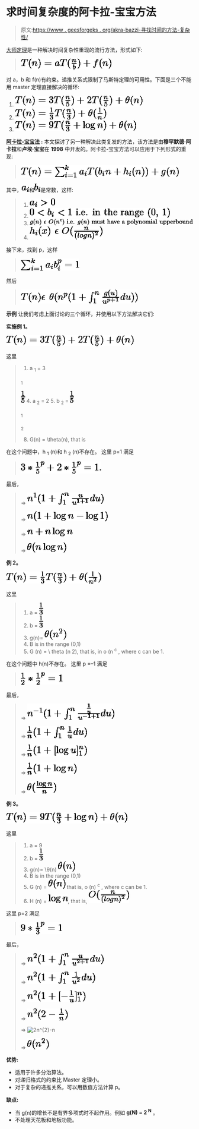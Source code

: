# 求时间复杂度的阿卡拉-宝宝方法

> 原文:[https://www . geesforgeks . org/akra-bazzi-寻找时间的方法-复杂性/](https://www.geeksforgeeks.org/akra-bazzi-method-for-finding-the-time-complexities/)

[大师定理](https://www.geeksforgeeks.org/analysis-algorithm-set-4-master-method-solving-recurrences/)是一种解决时间复杂性重现的流行方法，形式如下:

> ![T(n) = aT(\frac{n}{b}) + f(n) ](img/5e12c87852aac6aa180bf88ded3bb4c4.png "Rendered by QuickLaTeX.com")

对 a，b 和 f(n)有约束。递推关系式限制了马斯特定理的可用性。下面是三个不能用 master 定理直接解决的循环:

1.  ![\large{T(n) = 3T(\frac{n}{5}) + 2T(\frac{n}{5}) + \theta(n)}](img/df2ddc06ffaaa816e31953c52490e6ac.png "Rendered by QuickLaTeX.com")
2.  ![\large{T(n) = \frac{1}{3}T(\frac{n}{3}) + \theta(\frac{1}{n})}](img/160bed47a067c696c46fbe58a5c9931a.png "Rendered by QuickLaTeX.com")
3.  ![\large{T(n) = 9T(\frac{n}{3}+\log n) + \theta(n)}](img/00abcc390f3ce6dd5477847854a534ea.png "Rendered by QuickLaTeX.com")

**<u>阿卡拉-宝宝法</u> :** 本文探讨了另一种解决此类复发的方法，该方法是由**穆罕默德·阿卡拉**和**卢埃·宝宝**在 **1998** 中开发的。阿卡拉-宝宝方法可以应用于下列形式的重现:

> ![T(n)=\sum_{i=1}^{k} a_{i} T(b_{i}n+h_{i}(n))+g(n)](img/ed69f8bfcfcc1cb10c19afd4ad4ef766.png "Rendered by QuickLaTeX.com")

其中，![a_{i}   ](img/c0b2abc1a6f4a50b3a674330a13c178b.png "Rendered by QuickLaTeX.com")和![b_{i}   ](img/b694c1dc0086a492fffc79c8c4a54b87.png "Rendered by QuickLaTeX.com")是常数，这样:

> 1.  ![\ a_{i}>0](img/ededd1d8c5741140727e099d039a72de.png "Rendered by QuickLaTeX.com")
> 2.  ![\ 0<b_{i}<1 \textnormal{ i.e. in the range (0, 1)}](img/12baae9a448e6102b031dcc8823c38d7.png "Rendered by QuickLaTeX.com")
> 3.  ![\ g(n)\ \epsilon\ O(n^{c}) \textnormal{ i.e. }g(n) \textnormal{ must have a polynomial upperbound}](img/71f14557f6c78493623abf39f7f61669.png "Rendered by QuickLaTeX.com")
> 4.  ![\ h_{i}(x)\ \epsilon\ O(\large\frac{n}{(logn)^{2}}\normalsize)](img/ff26c6c3258882e3548296cc52e4ed43.png "Rendered by QuickLaTeX.com")

接下来，找到 p，这样

> ![\large{\sum_{i=1}^k a_ib_i^p=1}   ](img/e7ca493b427ba07bb7ce83d66f909801.png "Rendered by QuickLaTeX.com")

然后

> ![\large{T(n)\epsilon\ \theta(n^{p}(1+\int_{1}^{n}\frac{g(u)}{u^{p+1}}du))}](img/1275000f4ae1439774efe168489671f4.png "Rendered by QuickLaTeX.com")

**示例**
让我们考虑上面讨论的三个循环，并使用以下方法解决它们:

**实施例 1。**

![\large{T(n) = 3T(\frac{n}{5}) + 2T(\frac{n}{5}) + \theta(n)}](img/df2ddc06ffaaa816e31953c52490e6ac.png "Rendered by QuickLaTeX.com")

这里

> 1.  a <sub>1</sub> = 3
> 
> <sub>1</sub>
> 
> ![\large \frac{1}{5}](img/a113a332a7f4c2270123b829200b2363.png "Rendered by QuickLaTeX.com")
> 4.  a <sub>2</sub> = 2
> 5.  b <sub>2</sub> = ![\large \frac{1}{5}](img/a113a332a7f4c2270123b829200b2363.png "Rendered by QuickLaTeX.com")
> 
> <sub>1</sub>
> 
> <sub>2</sub> 
> 
> 8.  G(n) = \theta(n), that is

在这个问题中，h <sub>1</sub> (n)和 h <sub>2</sub> (n)不存在。
这里 p=1 满足

> ![3*\large {\frac{1}{5}^p}\normalsize +2*\large {\frac{1}{5}^p}\normalsize=1.](img/9f1b27805b3f1fbc6e8b58969f38db95.png "Rendered by QuickLaTeX.com")

最后，

> => ![n^{1}(1+\int_{1}^{n}\large\frac{u}{u^{1+1}}\normalsize du)](img/2d2ecd65251bca7bfa0bb7298e90fe95.png "Rendered by QuickLaTeX.com")
> 
> => ![n(1+\log{n}-\log{1})](img/71f626aebde252f10036b0b54d5fb019.png "Rendered by QuickLaTeX.com")
> 
> => ![n+n\log{n}](img/8e3530871bf9debaf368c1f2888dc0a9.png "Rendered by QuickLaTeX.com")
> 
> => ![\theta(n\log{n})](img/f93cd656510417d871b9403feaa05cce.png "Rendered by QuickLaTeX.com")

**例 2。**

![\large{T(n) = \frac{1}{3}T(\frac{n}{3}) + \theta(\frac{1}{n^{2}})}](img/1d0284e975d6e63f7880e9fa60e5f298.png "Rendered by QuickLaTeX.com")

这里

> 1.  a = ![\large \frac{1}{3} ](img/a7c70f0d3cc60e18945d020116bcb83e.png "Rendered by QuickLaTeX.com")
> 2.  b = ![\large \frac{1}{3}        ](img/879bd8a69a9df937841324a6a02128a1.png "Rendered by QuickLaTeX.com")
> 3.  g(n)= ![\theta(n^2)  ](img/39f442cd6cb5718131f4f91a43f12ff7.png "Rendered by QuickLaTeX.com")
> 4.  B is in the range (0,1)
> 5.  G (n) = \ theta (n 2), that is, in o (n <sup>c</sup> , where c can be 1.

在这个问题中 h(n)不存在。
这里 p =–1 满足

> ![\large\frac{1}{2}\normalsize*\large\frac{1}{2}^p\normalsize=1](img/8b428eae3f758d078b16db9867575254.png "Rendered by QuickLaTeX.com")

最后，

> => ![n^{-1}(1+\int_{1}^{n}\large\frac{\frac{1}{u}}{u^{-1+1}}\normalsize du)](img/e3bb742a5ffecd68d09135088897cc84.png "Rendered by QuickLaTeX.com")
> 
> => ![\large\frac{1}{n}\normalsize(1+\int_{1}^{n}\large\frac{1}{u}\normalsize du)](img/c707536c5067bb5f9ec091ae00df214d.png "Rendered by QuickLaTeX.com")
> 
> => ![\large\frac{1}{n}\normalsize(1+[\log u]_{1}^{n})](img/cfb35ba4c3147e6c404c47fa8d16c88c.png "Rendered by QuickLaTeX.com")
> 
> => ![\large\frac{1}{n}\normalsize(1+\log n)](img/95f813fe6e1850b113488832db29383c.png "Rendered by QuickLaTeX.com")
> 
> => ![\theta(\large\frac{\log n}{n}\normalsize)](img/57eacb7f88b40337b7963115ec41a0ca.png "Rendered by QuickLaTeX.com")

**例 3。**

![\large{T(n) = 9T(\frac{n}{3}+\log n) + \theta(n)}](img/00abcc390f3ce6dd5477847854a534ea.png "Rendered by QuickLaTeX.com")

这里

> 1.  a = 9
> 2.  b = ![\large\frac{1}{3}         ](img/c8cc4ec6a394ed491ecb91b5384ef176.png "Rendered by QuickLaTeX.com")
> 3.  g(n)= \θ(n) ![\theta(n)](img/5ef7819472951bfb19db25cbf39587ae.png "Rendered by QuickLaTeX.com")
> 4.  B is in the range (0,1)
> 5.  G (n) = ![\theta(n)    ](img/0cf65f518bd15e6929bc764bf0a65232.png "Rendered by QuickLaTeX.com") that is, o (n) <sup>c</sup> , where c can be 1.
> 6.  H (n) = ![\log{n}   ](img/c4803ec4001e60013f5dc031b68331a5.png "Rendered by QuickLaTeX.com"), that is, ![O(\large\frac{n}{(logn)^{2}}\normalsize)        ](img/fcae01d943d784b0dd0fbeb7a739569a.png "Rendered by QuickLaTeX.com")

这里 p=2 满足

> ![9*\large\frac{1}{3}^p\normalsize=1](img/6cab242da348fe00623d67171a6e8f87.png "Rendered by QuickLaTeX.com")

最后，

> => ![n^{2}(1+\int_{1}^{n}\large\frac{u}{u^{2+1}}\normalsize du)](img/bc41d17b660215e259d1c00a8f0588ee.png "Rendered by QuickLaTeX.com")
> 
> => ![n^{2}(1+\int_{1}^{n}\large\frac{1}{u^{2}}\normalsize du)](img/505d0ab25a40d541bfef68c520a7a05e.png "Rendered by QuickLaTeX.com")
> 
> => ![n^{2}(1+[-\large\frac{1}{u}\normalsize]_{1}^{n})](img/7f094fce742783c34cc8e79ce534beba.png "Rendered by QuickLaTeX.com")
> 
> => ![n^{2}(2-\large\frac{1}{n}\normalsize)](img/11b2fc0b63ddac15f38be560bc58419d.png "Rendered by QuickLaTeX.com")
> 
> => ![2n^{2}-n](img/5d7a381b1d7c03c84bb4542581787df9.png "Rendered by QuickLaTeX.com")
> 
> => ![\theta(n^{2})](img/ea18d87905ee3d97e95fb6238623b667.png "Rendered by QuickLaTeX.com")

**优势:**

*   适用于许多分治算法。
*   对递归格式的约束比 Master 定理小。
*   对于复杂的递推关系，可以用数值方法计算 p。

**缺点:**

*   当 g(n)的增长不是有界多项式时不起作用。例如 **g(N) = 2 <sup>N</sup>** 。
*   不处理天花板和地板功能。